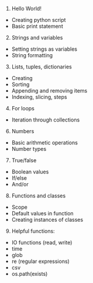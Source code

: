 1. Hello World!
  * Creating python script
  * Basic print statement

2. Strings and variables
  * Setting strings as variables
  * String formatting

3. Lists, tuples, dictionaries
  * Creating
  * Sorting
  * Appending and removing items
  * Indexing, slicing, steps

4. For loops
  * Iteration through collections

6. Numbers
  * Basic arithmetic operations
  * Number types

7. True/false
  * Boolean values
  * If/else
  * And/or

8. Functions and classes
  * Scope
  * Default values in function
  * Creating instances of classes

9. Helpful functions:
  * IO functions (read, write)
  * time
  * glob
  * re (regular expressions)
  * csv
  * os.path(exists)
